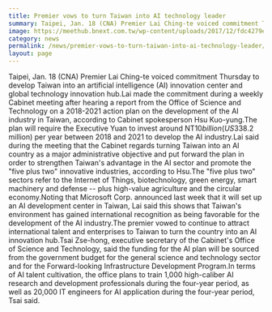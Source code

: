 ```yaml
---
title: Premier vows to turn Taiwan into AI technology leader
summary: Taipei, Jan. 18 (CNA) Premier Lai Ching-te voiced commitment Thursday to develop Taiwan into an artificial intelligence (AI) innovation center and global technology innovation hub.
image: https://meethub.bnext.com.tw/wp-content/uploads/2017/12/fdc4279e87c9552e92b0b230d942e98f_m-1038x719.jpg
category: news
permalink: /news/premier-vows-to-turn-taiwan-into-ai-technology-leader/
layout: page
---
```

Taipei, Jan. 18 (CNA) Premier Lai Ching-te voiced commitment Thursday to develop Taiwan into an artificial intelligence (AI) innovation center and global technology innovation hub.Lai made the commitment during a weekly Cabinet meeting after hearing a report from the Office of Science and Technology on a 2018-2021 action plan on the development of the AI industry in Taiwan, according to Cabinet spokesperson Hsu Kuo-yung.The plan will require the Executive Yuan to invest around NT$10 billion (US$338.2 million) per year between 2018 and 2021 to develop the AI industry.Lai said during the meeting that the Cabinet regards turning Taiwan into an AI country as a major administrative objective and put forward the plan in order to strengthen Taiwan's advantage in the AI sector and promote the "five plus two" innovative industries, according to Hsu.The "five plus two" sectors refer to the Internet of Things, biotechnology, green energy, smart machinery and defense -- plus high-value agriculture and the circular economy.Noting that Microsoft Corp. announced last week that it will set up an AI development center in Taiwan, Lai said this shows that Taiwan's environment has gained international recognition as being favorable for the development of the AI industry.The premier vowed to continue to attract international talent and enterprises to Taiwan to turn the country into an AI innovation hub.Tsai Zse-hong, executive secretary of the Cabinet's Office of Science and Technology, said the funding for the AI plan will be sourced from the government budget for the general science and technology sector and for the Forward-looking Infrastructure Development Program.In terms of AI talent cultivation, the office plans to train 1,000 high-caliber AI research and development professionals during the four-year period, as well as 20,000 IT engineers for AI application during the four-year period, Tsai said.

